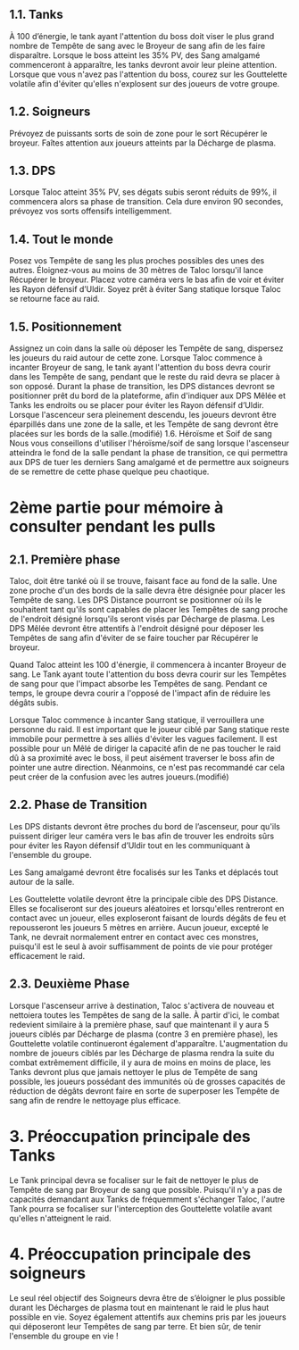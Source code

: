 ## 1.1. Tanks
À 100 d’énergie, le tank ayant l'attention du boss doit viser le plus grand nombre de Tempête de sang avec le Broyeur de sang afin de les faire disparaître.
Lorsque le boss atteint les 35% PV, des Sang amalgamé commenceront à apparaître, les tanks devront avoir leur pleine attention.
Lorsque que vous n'avez pas l'attention du boss, courez sur les Gouttelette volatile afin d'éviter qu'elles n'explosent sur des joueurs de votre groupe.

## 1.2. Soigneurs
Prévoyez de puissants sorts de soin de zone pour le sort Récupérer le broyeur.
Faîtes attention aux joueurs atteints par la Décharge de plasma.

## 1.3. DPS 
Lorsque Taloc atteint 35% PV, ses dégats subis seront réduits de 99%, il commencera alors sa phase de transition. Cela dure environ 90 secondes, prévoyez vos sorts offensifs intelligemment.

## 1.4. Tout le monde
Posez vos Tempête de sang les plus proches possibles des unes des autres.
Éloignez-vous au moins de 30 mètres de Taloc lorsqu'il lance Récupérer le broyeur.
Placez votre caméra vers le bas afin de voir et éviter les Rayon défensif d’Uldir.
Soyez prêt à éviter Sang statique lorsque Taloc se retourne face au raid.

## 1.5. Positionnement 
Assignez un coin dans la salle où déposer les Tempête de sang, dispersez les joueurs du raid autour de cette zone.
Lorsque Taloc commence à incanter Broyeur de sang, le tank ayant l'attention du boss devra courir dans les Tempête de sang, pendant que le reste du raid devra se placer à son opposé.
Durant la phase de transition, les DPS distances devront se positionner prêt du bord de la plateforme, afin d'indiquer aux DPS Mêlée et Tanks les endroits ou se placer pour éviter les Rayon défensif d’Uldir.
Lorsque l'ascenceur sera pleinement descendu, les joueurs devront être éparpillés dans une zone de la salle, et les Tempête de sang devront être placées sur les bords de la salle.(modifié)
1.6. Héroïsme et Soif de sang 
Nous vous conseillons d'utiliser l'héroïsme/soif de sang lorsque l'ascenseur atteindra le fond de la salle pendant la phase de transition, ce qui permettra aux DPS de tuer les derniers Sang amalgamé et de permettre aux soigneurs de se remettre de cette phase quelque peu chaotique.

# 2ème partie pour mémoire à consulter pendant les pulls
## 2.1. Première phase
Taloc, doit être tanké où il se trouve, faisant face au fond de la salle. Une zone proche d'un des bords de la salle devra être désignée pour placer les Tempête de sang. Les DPS Distance pourront se positionner où ils le souhaitent tant qu'ils sont capables de placer les Tempêtes de sang proche de l'endroit désigné lorsqu'ils seront visés par Décharge de plasma. Les DPS Mêlée devront être attentifs à l'endroit désigné pour déposer les Tempêtes de sang afin d'éviter de se faire toucher par Récupérer le broyeur.

Quand Taloc atteint les 100 d'énergie, il commencera à incanter Broyeur de sang. Le Tank ayant toute l'attention du boss devra courir sur les Tempêtes de sang pour que l'impact absorbe les Tempêtes de sang. Pendant ce temps, le groupe devra courir a l'opposé de l'impact afin de réduire les dégâts subis. 

Lorsque Taloc commence à incanter Sang statique, il verrouillera une personne du raid. Il est important que le joueur ciblé par Sang statique reste immobile pour permettre à ses alliés d'éviter les vagues facilement. Il est possible pour un Mêlé de diriger la capacité afin de ne pas toucher le raid dû à sa proximité avec le boss, il peut aisément traverser le boss afin de pointer une autre direction. Néanmoins, ce n'est pas recommandé car cela peut créer de la confusion avec les autres joueurs.(modifié)

## 2.2. Phase de Transition
Les DPS distants devront être proches du bord de l’ascenseur, pour qu'ils puissent diriger leur caméra vers le bas afin de trouver les endroits sûrs pour éviter les Rayon défensif d’Uldir tout en les communiquant à l'ensemble du groupe.

Les Sang amalgamé devront être focalisés sur les Tanks et déplacés tout autour de la salle.

Les Gouttelette volatile devront être la principale cible des DPS Distance. Elles se focaliseront sur des joueurs aléatoires et lorsqu'elles rentreront en contact avec un joueur, elles exploseront faisant de lourds dégâts de feu et repousseront les joueurs 5 mètres en arrière. Aucun joueur, excepté le Tank, ne devrait normalement entrer en contact avec ces monstres, puisqu'il est le seul à avoir suffisamment de points de vie pour protéger efficacement le raid.
## 2.3. Deuxième Phase
Lorsque l'ascenseur arrive à destination, Taloc s'activera de nouveau et nettoiera toutes les Tempêtes de sang de la salle. À partir d'ici, le combat redevient similaire à la première phase, sauf que maintenant il y aura 5 joueurs ciblés par Décharge de plasma (contre 3 en première phase), les Gouttelette volatile continueront également d'apparaître. L'augmentation du nombre de joueurs ciblés par les Décharge de plasma rendra la suite du combat extrêmement difficile, il y aura de moins en moins de place, les Tanks devront plus que jamais nettoyer le plus de Tempête de sang possible, les joueurs possédant des immunités où de grosses capacités de réduction de dégâts devront faire en sorte de superposer les Tempête de sang afin de rendre le nettoyage
plus efficace.
# 3. Préoccupation principale des Tanks
Le Tank principal devra se focaliser sur le fait de nettoyer le plus de Tempête de sang par Broyeur de sang que possible. Puisqu'il n'y a pas de capacités demandant aux Tanks de fréquemment s'échanger Taloc, l'autre Tank pourra se focaliser sur l'interception des Gouttelette volatile avant qu'elles n'atteignent le raid.

# 4. Préoccupation principale des soigneurs
Le seul réel objectif des Soigneurs devra être de s’éloigner le plus possible durant les Décharges de plasma tout en maintenant le raid le plus haut possible en vie. Soyez également attentifs aux chemins pris par les joueurs qui déposeront leur Tempêtes de sang par terre. Et bien sûr, de tenir l'ensemble du groupe en vie !
